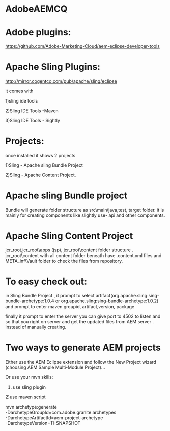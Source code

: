 # AdobeAEMCQ

Adobe plugins:
==============

https://github.com/Adobe-Marketing-Cloud/aem-eclipse-developer-tools

Apache Sling Plugins:
=====================
http://mirror.cogentco.com/pub/apache/sling/eclipse

it comes with 

1)sling ide tools

2)Sling IDE Tools -Maven

3)Sling IDE Tools - Sightly

Projects:
=========
once installed it shows 2 projects

1)Sling - Apache sling Bundle Project

2)Sling - Apache Content Project.



Apache sling Bundle project
============================

Bundle will generate folder structure as  src\main\java,test, target folder. it is mainly for creating components like
slightly use- api and other components.

Apache Sling Content Project
=============================
jcr_root,jcr_root\apps (jsp), jcr_root\content folder structure . jcr_root\content  with all content folder beneath have .content.xml
files and META_inf\Vault folder to check the files from repository.

To easy check out:
==================
in Sling Bundle Project , it prompt to select artifact(org.apache.sling:sing-bundle-archetype:1.0.4 or org.apache.sling:sing-bundle-archetype:1.0.2) and prompt to enter maven groupid, artifact,version, package

finally it prompt to enter the server you can give port to 4502 to listen and so that you right on server and get the updated files 
from AEM server . instead of manually creating.



Two ways to generate AEM projects
==================================

Either use the AEM Eclipse extension and follow the New Project wizard (choosing AEM Sample Multi-Module Project)...

Or use your mvn skills:

1) use sling plugin

2)use  maven script

mvn archetype:generate \
 -DarchetypeGroupId=com.adobe.granite.archetypes \
 -DarchetypeArtifactId=aem-project-archetype \
 -DarchetypeVersion=11-SNAPSHOT
 
